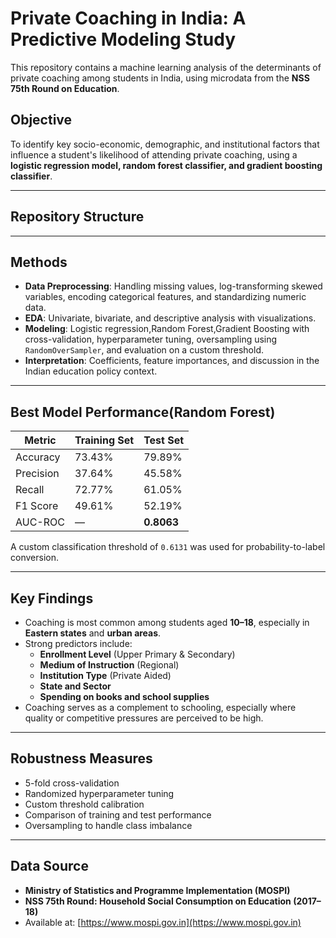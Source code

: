 # Private Coaching in India: A Predictive Modeling Study

This repository contains a machine learning analysis of the determinants of private coaching among students in India, using microdata from the **NSS 75th Round on Education**.

## Objective

To identify key socio-economic, demographic, and institutional factors that influence a student's likelihood of attending private coaching, using a **logistic regression model, random forest classifier, and gradient boosting classifier**.

---

## Repository Structure


---

## Methods

- **Data Preprocessing**: Handling missing values, log-transforming skewed variables, encoding categorical features, and standardizing numeric data.
- **EDA**: Univariate, bivariate, and descriptive analysis with visualizations.
- **Modeling**: Logistic regression,Random Forest,Gradient Boosting with cross-validation, hyperparameter tuning, oversampling using `RandomOverSampler`, and evaluation on a custom threshold.
- **Interpretation**: Coefficients, feature importances, and discussion in the Indian education policy context.

---

## Best Model Performance(Random Forest)

| Metric              | Training Set | Test Set |
|---------------------|--------------|----------|
| Accuracy            | 73.43%       | 79.89%   |
| Precision           | 37.64%       | 45.58%   |
| Recall              | 72.77%       | 61.05%   |
| F1 Score            | 49.61%       | 52.19%   |
| AUC-ROC             | —            | **0.8063** |

A custom classification threshold of `0.6131` was used for probability-to-label conversion.

---

##  Key Findings

- Coaching is most common among students aged **10–18**, especially in **Eastern states** and **urban areas**.
- Strong predictors include:
  - **Enrollment Level** (Upper Primary & Secondary)
  - **Medium of Instruction** (Regional)
  - **Institution Type** (Private Aided)
  - **State and Sector**
  - **Spending on books and school supplies**
- Coaching serves as a complement to schooling, especially where quality or competitive pressures are perceived to be high.

---

##  Robustness Measures

- 5-fold cross-validation  
- Randomized hyperparameter tuning  
- Custom threshold calibration  
- Comparison of training and test performance  
- Oversampling to handle class imbalance

---

##  Data Source

- **Ministry of Statistics and Programme Implementation (MOSPI)**  
- **NSS 75th Round: Household Social Consumption on Education (2017–18)**  
- Available at: [https://www.mospi.gov.in](https://www.mospi.gov.in)


